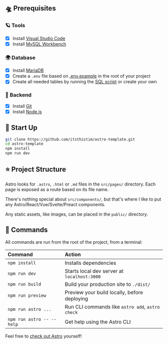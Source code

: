 ## 🛸 Prerequisites

### 🪐 Tools
- [x] Install [Visual Studio Code](https://code.visualstudio.com/download)
- [x] Install [MySQL Workbench](https://dev.mysql.com/downloads/workbench/)

### 🌍 Database
- [x] Install [MariaDB](https://mariadb.org/download/?t=mariadb&p=mariadb)
- [x] Create a `.env` file based on [.env.example](https://github.com/itsthistim/astro-template/blob/main/.env.example) in the root of your project
- [x] Create all needed tables by running the [SQL script](https://github.com/itsthistim/astro-template/blob/main/src/models/example.sql) or create your own

### 🌌 Backend
- [x] Install [Git](https://git-scm.com/downloads)
- [x] Install [Node.js](https://nodejs.org/en/download/)

## 🚀 Start Up

```bash
git clone https://github.com/itsthistim/astro-template.git
cd astro-template
npm install
npm run dev
```

## ⭐ Project Structure

Astro looks for `.astro`, `.html` or `.md` files in the `src/pages/` directory. Each page is exposed as a route based on its file name.

There's nothing special about `src/components/`, but that's where I like to put any Astro/React/Vue/Svelte/Preact components.

Any static assets, like images, can be placed in the `public/` directory.

## 🧞 Commands

All commands are run from the root of the project, from a terminal:

| Command                   | Action                                           |
| :------------------------ | :----------------------------------------------- |
| `npm install`             | Installs dependencies                            |
| `npm run dev`             | Starts local dev server at `localhost:3000`      |
| `npm run build`           | Build your production site to `./dist/`          |
| `npm run preview`         | Preview your build locally, before deploying     |
| `npm run astro ...`       | Run CLI commands like `astro add`, `astro check` |
| `npm run astro -- --help` | Get help using the Astro CLI                     |

Feel free to [check out Astro](https://astro.build) yourself!
